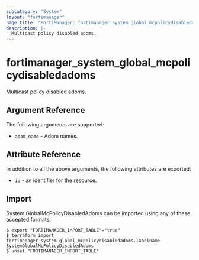 ```yaml
---
subcategory: "System"
layout: "fortimanager"
page_title: "FortiManager: fortimanager_system_global_mcpolicydisabledadoms"
description: |-
  Multicast policy disabled adoms.
---
```


# fortimanager_system_global_mcpolicydisabledadoms
Multicast policy disabled adoms.

## Argument Reference


The following arguments are supported:


* `adom_name` - Adom names.


## Attribute Reference

In addition to all the above arguments, the following attributes are exported:
* `id` - an identifier for the resource.

## Import

System GlobalMcPolicyDisabledAdoms can be imported using any of these accepted formats:
```
$ export "FORTIMANAGER_IMPORT_TABLE"="true"
$ terraform import fortimanager_system_global_mcpolicydisabledadoms.labelname SystemGlobalMcPolicyDisabledAdoms
$ unset "FORTIMANAGER_IMPORT_TABLE"
```

